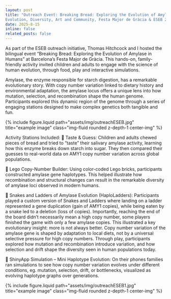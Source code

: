```yaml
---
layout: post
title: "Outreach Event: Breaking Bread: Exploring the Evolution of Amylase in Humans.
Evolution, Diversity, Art and Community, Festa Major de Gràcia & ESEB 2025"
date: 2025-8-15 
inline: false
related_posts: false
---
```


As part of the ESEB outreach initiative, Thomas Hitchcock and I hosted the bilingual event “Breaking Bread: Exploring the Evolution of Amylase in Humans” at Barcelona’s Festa Major de Gràcia. This hands-on, family-friendly activity invited children and adults to engage with the science of human evolution, through food, play and interactive simulations.

Amylase, the enzyme responsible for starch digestion, has a remarkable evolutionary story. With copy number variation linked to dietary history and environmental adaptation, the amylase locus offers a unique lens into how mutation, selection, and recombination shape the human genome. Participants explored this dynamic region of the genome through a series of engaging stations designed to make complex genetics both tangible and fun.

<div class="row justify-content-center">
    <div class="col-sm-6 mt-3 mt-md-0">
        {% include figure.liquid path="assets/img/outreachESEB.jpg" title="example image" class="img-fluid rounded z-depth-1 center-img" %}
    </div>
</div>    

Activity Stations Included:
🍞 Taste & Guess:
Children and adults chewed pieces of bread and tried to “taste” their salivary amylase activity, learning how this enzyme breaks down starch into sugar. They then compared their guesses to real-world data on AMY1 copy number variation across global populations.

🧱 Lego Copy-Number Builder:
Using color-coded Lego bricks, participants constructed amylase gene haplotypes. This helped illustrate how recombination and structural changes can result in the remarkable diversity of amylase loci observed in modern humans.

🎲 Snakes and Ladders of Amylase Evolution (HaploLadders):
Participants played a custom version of Snakes and Ladders where landing on a ladder represented a gene duplication (gain of AMY1 copies), while being eaten by a snake led to a deletion (loss of copies). Importantly, reaching the end of the board didn’t necessarily mean a high copy number, some players finished the game with only a few amylase copies. This illustrated a key evolutionary insight: more is not always better. Copy number variation of the amylase gene is shaped by adaptation to local diets, not by a universal selective pressure for high copy numbers. Through play, participants explored how mutation and recombination introduce variation, and how selection and drift shape the diversity seen in human populations today.

📱 ShinyApp Simulation – Mini Haplotype Evolution:
On their phones families ran simulations to see how copy number variation evolves under different conditions, eg. mutation, selection, drift, or bottlenecks, visualized as evolving haplotype graphs over generations.
<div class="row justify-content-center">
    <div class="col-sm-8 mt-3 mt-md-0">
        {% include figure.liquid path="assets/img/outreachESEB1.jpg" title="example image" class="img-fluid rounded z-depth-1 center-img" %}
    </div>
</div>    
